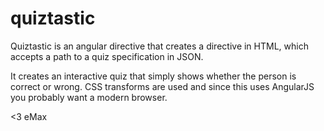quiztastic
==========

Quiztastic is an angular directive that creates a <quiz> directive 
in HTML, which accepts a path to a quiz specification in JSON.

It creates an interactive quiz that simply shows whether the person is correct or wrong.
CSS transforms are used and since this uses AngularJS you probably
want a modern browser.

<3 eMax
